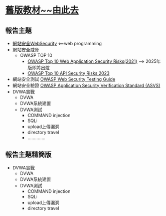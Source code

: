 # [舊版教材~~由此去](https://github.com/8wingflying/MyFirstHackingDay/tree/main/%E7%B6%B2%E7%AB%99%E6%BB%B2%E9%80%8F%E6%B8%AC%E8%A9%A6)

## 報告主題
- [網站安全WebSecurity](WebSecurity.md) <==web programming
- 網站安全威脅
  - OWASP TOP 10
    - [OWASP Top 10 Web Application Security Risks(2021)](https://owasp.org/Top10/) ==> 2025年版即將出爐
    - [OWASP Top 10 API Security Risks 2023](https://owasp.org/API-Security/editions/2023/en/0x11-t10/)
- 網站安全測試  [OWASP Web Security Testing Guide](https://owasp.org/API-Security/editions/2023/en/0x11-t10/)
- 網站安全驗證  [OWASP Application Security Verification Standard (ASVS)](https://owasp.org/www-project-application-security-verification-standard/)
- DVWA實戰
  - DVWA
  - DVWA系統建置
  - DVWA測試
    - COMMAND injection
    - SQLi
    - upload上傳漏洞
    - directory travel
    - ..............

## 報告主題精簡版
- DVWA實戰
  - DVWA
  - DVWA系統建置
  - DVWA測試
    - COMMAND injection
    - SQLi
    - upload上傳漏洞
    - directory travel
